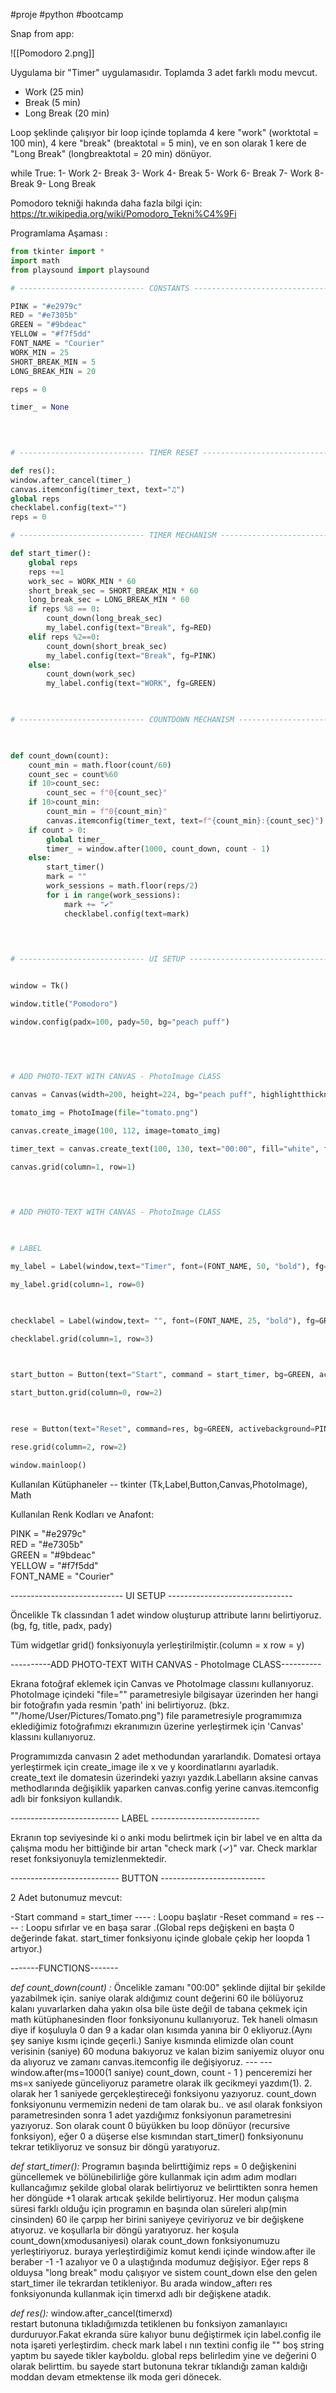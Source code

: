#proje #python #bootcamp

Snap from app:

![[Pomodoro 2.png]]

Uygulama bir "Timer" uygulamasıdır. Toplamda 3 adet farklı modu mevcut.

- Work (25 min)
- Break (5 min)
- Long Break (20 min)

Loop şeklinde çalışıyor bir loop içinde toplamda 4 kere "work" (worktotal = 100 min), 4 kere "break" (breaktotal = 5 min), ve en son olarak 1 kere de "Long Break" (longbreaktotal = 20 min) dönüyor.

while True:
	1- Work 
	2- Break
	3- Work
	4- Break
	5-  Work
	6-  Break
	7-  Work
	8-  Break
	9-  Long Break

Pomodoro tekniği hakında daha fazla bilgi için:
https://tr.wikipedia.org/wiki/Pomodoro_Tekni%C4%9Fi

Programlama Aşaması :
```py
from tkinter import *
import math
from playsound import playsound

# ---------------------------- CONSTANTS ------------------------------- #

PINK = "#e2979c"
RED = "#e7305b"
GREEN = "#9bdeac"
YELLOW = "#f7f5dd"
FONT_NAME = "Courier"
WORK_MIN = 25
SHORT_BREAK_MIN = 5
LONG_BREAK_MIN = 20

reps = 0

timer_ = None

  
  

# ---------------------------- TIMER RESET ------------------------------- #

def res():
window.after_cancel(timer_)
canvas.itemconfig(timer_text, text="♫")
global reps
checklabel.config(text="")
reps = 0

# ---------------------------- TIMER MECHANISM ------------------------------- #

def start_timer():
	global reps
	reps +=1
	work_sec = WORK_MIN * 60
	short_break_sec = SHORT_BREAK_MIN * 60
	long_break_sec = LONG_BREAK_MIN * 60
	if reps %8 == 0:
		count_down(long_break_sec)
		my_label.config(text="Break", fg=RED)
	elif reps %2==0:
		count_down(short_break_sec)
		my_label.config(text="Break", fg=PINK)
	else:
		count_down(work_sec)
		my_label.config(text="WORK", fg=GREEN)

  

# ---------------------------- COUNTDOWN MECHANISM ------------------------------- #

  

def count_down(count):
	count_min = math.floor(count/60)
	count_sec = count%60
	if 10>count_sec:
		count_sec = f"0{count_sec}"
	if 10>count_min:
		count_min = f"0{count_min}"
		canvas.itemconfig(timer_text, text=f"{count_min}:{count_sec}")
	if count > 0:
		global timer_
		timer_ = window.after(1000, count_down, count - 1)
	else:
		start_timer()
		mark = ""
		work_sessions = math.floor(reps/2)
		for i in range(work_sessions):
			mark += "✔"
			checklabel.config(text=mark)

  
  

# ---------------------------- UI SETUP ------------------------------- #


window = Tk()

window.title("Pomodoro")

window.config(padx=100, pady=50, bg="peach puff")

  
  
  

# ADD PHOTO-TEXT WITH CANVAS - PhotoImage CLASS

canvas = Canvas(width=200, height=224, bg="peach puff", highlightthickness=0)

tomato_img = PhotoImage(file="tomato.png")

canvas.create_image(100, 112, image=tomato_img)

timer_text = canvas.create_text(100, 130, text="00:00", fill="white", font=(FONT_NAME, 35, "bold"))

canvas.grid(column=1, row=1)

  
  

# ADD PHOTO-TEXT WITH CANVAS - PhotoImage CLASS

  

# LABEL

my_label = Label(window,text="Timer", font=(FONT_NAME, 50, "bold"), fg=GREEN, bg="peach puff")

my_label.grid(column=1, row=0)

  

checklabel = Label(window,text= "", font=(FONT_NAME, 25, "bold"), fg=GREEN, bg="peach puff")

checklabel.grid(column=1, row=3)

  

start_button = Button(text="Start", command = start_timer, bg=GREEN, activebackground=PINK, highlightthickness=0)

start_button.grid(column=0, row=2)

  

rese = Button(text="Reset", command=res, bg=GREEN, activebackground=PINK, highlightthickness=0)

rese.grid(column=2, row=2)

window.mainloop()
```

Kullanılan Kütüphaneler -- tkinter (Tk,Label,Button,Canvas,PhotoImage), Math

Kullanılan Renk Kodları ve Anafont:

PINK = "#e2979c"  
RED = "#e7305b"  
GREEN = "#9bdeac"  
YELLOW = "#f7f5dd"  
FONT_NAME = "Courier"


---------------------------- UI SETUP -------------------------------

Öncelikle Tk classından 1 adet window oluşturup attribute larını belirtiyoruz.(bg, fg, title,
padx, pady)

Tüm widgetlar grid() fonksiyonuyla yerleştirilmiştir.(column = x row = y) 

----------ADD PHOTO-TEXT WITH CANVAS - PhotoImage CLASS----------


Ekrana fotoğraf eklemek için Canvas ve PhotoImage classını kullanıyoruz. 
PhotoImage içindeki "file="" parametresiyle bilgisayar üzerinden her hangi bir fotoğrafın yada resmin 'path' ini belirtiyoruz. (bkz. ""/home/User/Pictures/Tomato.png") file parametresiyle programımıza eklediğimiz fotoğrafımızı ekranımızın üzerine yerleştirmek için 'Canvas' klassını kullanıyoruz.

Programımızda canvasın 2 adet methodundan yararlandık. Domatesi ortaya yerleştirmek için create_image ile x ve y koordinatlarını ayarladık.
create_text ile domatesin üzerindeki yazıyı yazdık.Labelların aksine canvas methodlarında değişiklik yaparken canvas.config yerine canvas.itemconfig adlı bir fonksiyon kullandık.

--------------------------- LABEL ---------------------------

Ekranın top seviyesinde ki o anki modu belirtmek için bir label ve en altta da çalışma modu her bittiğinde bir artan "check mark (✓)" var.
Check marklar reset fonksiyonuyla temizlenmektedir.

--------------------------- BUTTON --------------------------

2 Adet butonumuz mevcut:

-Start command = start_timer ---- : Loopu başlatır 
-Reset command = res ---- : Loopu sıfırlar ve en başa sarar .(Global reps değişkeni en başta 0 değerinde fakat. start_timer fonksiyonu içinde globale çekip her loopda 1 artıyor.)

-------FUNCTIONS-------

*def count_down(count) :*
	Öncelikle zamanı "00:00" şeklinde dijital bir şekilde yazabilmek için. saniye olarak aldığımız count değerini 60 ile bölüyoruz kalanı yuvarlarken daha yakın olsa bile üste değil de tabana çekmek için math kütüphanesinden floor fonksiyonunu kullanıyoruz. Tek haneli olmasın diye if koşuluyla 0 dan 9 a kadar olan kısımda yanına bir 0 ekliyoruz.(Aynı şey saniye kısmı içinde geçerli.)
	Saniye kısmında elimizde olan count verisinin (saniye) 60 moduna bakıyoruz ve kalan bizim saniyemiz oluyor onu da alıyoruz ve zamanı canvas.itemconfig ile değişiyoruz.
	---
	---
	window.after(ms=1000(1 saniye) count_down, count - 1 )
	penceremizi her ms=x saniyede günceliyoruz parametre olarak ilk gecikmeyi yazdım(1).
	2. olarak her 1 saniyede gerçekleştireceği fonksiyonu yazıyoruz. count_down fonksiyonunu vermemizin nedeni de tam olarak bu.. ve asıl olarak fonksiyon parametresinden sonra 1 adet yazdığımız fonksiyonun parametresini yazıyoruz.
	Son olarak count 0 büyükken bu loop dönüyor (recursive fonksiyon), eğer 0 a düşerse else kısmından start_timer() fonksiyonunu tekrar tetikliyoruz ve sonsuz bir döngü yaratıyoruz.

*def start_timer():*
	Programın başında belirttiğimiz reps = 0 değişkenini güncellemek ve bölünebilirliğe göre kullanmak için adım adım modları kullancağımız şekilde global olarak belirtiyoruz ve belirttikten sonra hemen her döngüde +1 olarak artıcak şekilde belirtiyoruz.
	Her modun çalışma süresi farklı olduğu için programın en başında olan süreleri alıp(min cinsinden) 60 ile çarpıp her birini saniyeye çeviriyoruz ve bir değişkene atıyoruz.
	ve koşullarla bir döngü yaratıyoruz. her koşula count_down(xmodusaniyesi) olarak count_down fonksiyonumuzu yerleştiriyoruz. buraya yerleştirdiğimiz komut kendi içinde window.after ile beraber -1 -1 azalıyor ve 0 a ulaştığında modumuz değişiyor. Eğer reps 8 olduysa "long break" modu çalışıyor ve sistem count_down else den gelen start_timer ile tekrardan tetikleniyor. Bu arada window_afterı res fonksiyonunda kullanmak için timerxd adlı bir değişkene atadık.

*def res():*
    window.after_cancel(timerxd)  
	restart butonuna tıkladığımızda tetiklenen bu fonksiyon zamanlayıcı durduruyor.Fakat ekranda süre kalıyor bunu değiştirmek için label.config ile nota işareti yerleştirdim.
	check mark label ı nın textini config ile "" boş string yaptım bu sayede tikler kayboldu.
	global reps belirledim yine ve değerini 0 olarak belirttim. bu sayede start butonuna tekrar tıklandığı zaman kaldığı moddan devam etmektense ilk moda geri dönecek.


